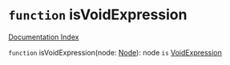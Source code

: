 # `function` isVoidExpression

[Documentation Index](../README.md)

`function` isVoidExpression(node: [Node](../private.interface.Node/README.md)): node `is` [VoidExpression](../private.interface.VoidExpression/README.md)